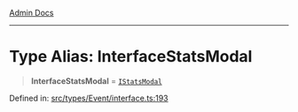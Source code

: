 [Admin Docs](/)

***

# Type Alias: InterfaceStatsModal

> **InterfaceStatsModal** = [`IStatsModal`](types\Event\interface\README\interfaces\IStatsModal.md)

Defined in: [src/types/Event/interface.ts:193](https://github.com/PalisadoesFoundation/talawa-admin/blob/main/src/types/Event/interface.ts#L193)
